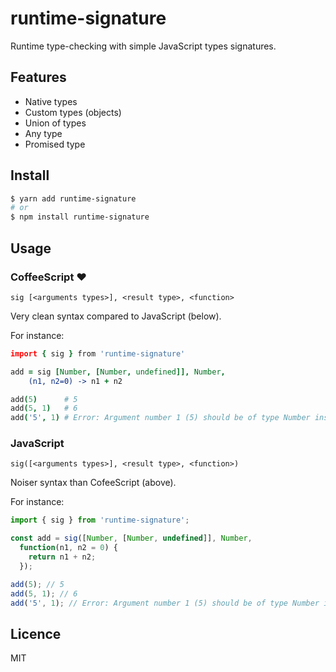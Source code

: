 runtime-signature
=================
Runtime type-checking with simple JavaScript types signatures.

Features
--------
* Native types
* Custom types (objects)
* Union of types
* Any type
* Promised type

Install
-------

```bash
$ yarn add runtime-signature
# or
$ npm install runtime-signature
```

Usage
-----
### CoffeeScript :heart:
```
sig [<arguments types>], <result type>, <function>
```
Very clean syntax compared to JavaScript (below).

For instance:
```coffeescript
import { sig } from 'runtime-signature'

add = sig [Number, [Number, undefined]], Number,
    (n1, n2=0) -> n1 + n2

add(5)      # 5
add(5, 1)   # 6
add('5', 1) # Error: Argument number 1 (5) should be of type Number instead of String.
```

### JavaScript
```
sig([<arguments types>], <result type>, <function>)
```
Noiser syntax than CofeeScript (above).

For instance:
```js
import { sig } from 'runtime-signature';

const add = sig([Number, [Number, undefined]], Number,
  function(n1, n2 = 0) {
    return n1 + n2;
  });

add(5); // 5
add(5, 1); // 6
add('5', 1); // Error: Argument number 1 (5) should be of type Number instead of String.

```

Licence
-------
MIT
